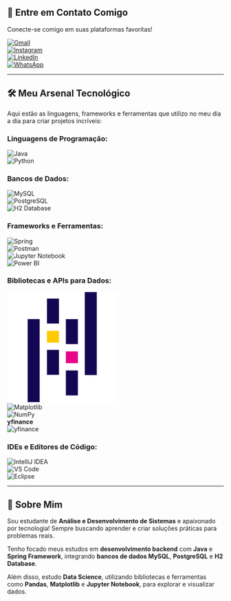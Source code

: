 ## 🌟 **Entre em Contato Comigo**  
Conecte-se comigo em suas plataformas favoritas!  

[![Gmail](https://img.shields.io/badge/-Gmail-D14836?style=for-the-badge&logo=gmail&logoColor=white)](mailto:sergioluizteixeira12345@gmail.com)  
[![Instagram](https://img.shields.io/badge/-Instagram-E4405F?style=for-the-badge&logo=instagram&logoColor=white)](https://www.instagram.com/serjo.__/)  
[![LinkedIn](https://img.shields.io/badge/-LinkedIn-0077B5?style=for-the-badge&logo=linkedin&logoColor=white)](https://www.linkedin.com/in/s%C3%A9rgio-nunes-02a314287/)  
[![WhatsApp](https://img.shields.io/badge/-WhatsApp-25D366?style=for-the-badge&logo=whatsapp&logoColor=white)](https://wa.me/5571981325228)  

---

## 🛠️ Meu Arsenal Tecnológico
Aqui estão as linguagens, frameworks e ferramentas que utilizo no meu dia a dia para criar projetos incríveis:

### Linguagens de Programação:
![Java](https://img.icons8.com/color/96/000000/java-coffee-cup-logo--v1.png)  
![Python](https://img.icons8.com/color/96/000000/python--v1.png)

### Bancos de Dados:
![MySQL](https://img.icons8.com/color/96/000000/mysql-logo.png)  
![PostgreSQL](https://img.icons8.com/color/96/000000/postgreesql.png)  
![H2 Database](https://img.icons8.com/external-flat-juicy-fish/96/000000/external-database-cloud-computing-flat-flat-juicy-fish.png)

### Frameworks e Ferramentas:
![Spring](https://img.icons8.com/color/96/000000/spring-logo.png)  
![Postman](https://img.icons8.com/dusk/96/000000/postman-api.png)  
![Jupyter Notebook](https://img.icons8.com/fluency/96/000000/jupyter.png)  
![Power BI](https://img.icons8.com/external-tal-revivo-color-tal-revivo/96/000000/external-power-bi-a-business-analytics-service-that-delivers-insights-business-intelligence-logo-color-tal-revivo.png)

### Bibliotecas e APIs para Dados:
![Pandas](https://raw.githubusercontent.com/devicons/devicon/master/icons/pandas/pandas-original.svg)  
![Matplotlib](https://upload.wikimedia.org/wikipedia/commons/8/84/Matplotlib_icon.svg)  
![NumPy](https://upload.wikimedia.org/wikipedia/commons/3/31/NumPy_logo_2020.svg)  
**yfinance**  
![yfinance](https://upload.wikimedia.org/wikipedia/commons/e/e6/Yahoo_Finance_Logo.png)

### IDEs e Editores de Código:
![IntelliJ IDEA](https://img.icons8.com/color/96/000000/intellij-idea.png)  
![VS Code](https://img.icons8.com/color/96/000000/visual-studio-code-2019.png)  
![Eclipse](https://img.icons8.com/offices/96/000000/java-eclipse.png)

---

## 🚀 **Sobre Mim**
Sou estudante de **Análise e Desenvolvimento de Sistemas** e apaixonado por tecnologia! Sempre buscando aprender e criar soluções práticas para problemas reais.  

Tenho focado meus estudos em **desenvolvimento backend** com **Java** e **Spring Framework**, integrando **bancos de dados MySQL**, **PostgreSQL** e **H2 Database**.  

Além disso, estudo **Data Science**, utilizando bibliotecas e ferramentas como **Pandas**, **Matplotlib** e **Jupyter Notebook**, para explorar e visualizar dados.
